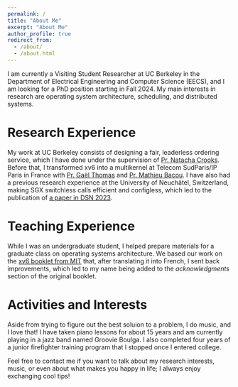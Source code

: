 ```yaml
---
permalink: /
title: "About Me"
excerpt: "About Me"
author_profile: true
redirect_from: 
  - /about/
  - /about.html
---
```


I am currently a Visiting Student Researcher at UC Berkeley in the Department
of Electrical Engineering and Computer Science (EECS), and I am looking for
a PhD position starting in Fall 2024.
My main interests in research are operating system architecture,
scheduling, and distributed systems.

Research Experience
===

My work at UC Berkeley consists of designing a fair,
leaderless ordering service, which I have done under the supervision
of [Pr. Natacha Crooks](https://nacrooks.github.io/).
Before that, I transformed xv6 into a multikernel
at Telecom SudParis/IP Paris in France with
[Pr. Gaël Thomas](https://www-public.imtbs-tsp.eu/~thomas_g/)
and [Pr. Mathieu Bacou](https://bacou.wp.imtbs-tsp.eu/).
I have also had a previous research experience at the University of Neuchâtel,
Switzerland, making SGX switchless calls efficient and configless,
which led to the publication of
[a paper in DSN 2023](https://tzerbib.github.io/publication/2023-06_SGX_Switchless_Calls_Made_Configless).

Teaching Experience
===

While I was an undergraduate student, I helped prepare materials
for a graduate class on operating systems architecture.
We based our work on the
[xv6 booklet from MIT](https://pdos.csail.mit.edu/6.828/2023/xv6/book-riscv-rev3.pdf)
that, after translating it into French, I sent back improvements,
which led to my name being added to the *acknowledgments* section
of the original booklet.



Activities and Interests
===

Aside from trying to figure out the best soluion to a problem, I do music, and I love that!
I have taken piano lessons for about 15 years and
am currently playing in a jazz band named Groovie Boulga.
I also completed four years of a junior firefighter training program
that I stopped once I entered college.


Feel free to contact me if you want to talk about my research interests,
music, or even about what makes you happy in life; I always enjoy
exchanging cool tips!